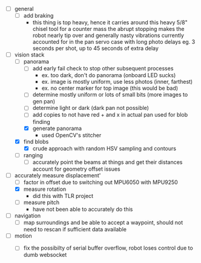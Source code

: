 - [ ] general
  - [ ] add braking
    - this thing is top heavy, hence it carries around this heavy 5/8" chisel tool for a counter mass
      the abrupt stopping makes the robot nearly tip over and generally nasty vibrations
      currently accounted for in the pan servo case with long photo delays eg. 3 seconds per shot, up to 45 seconds of extra delay
- [ ] vision stack
  - [ ] panorama
    - [ ] add early fail check to stop other subsequent processes
      - ex. too dark, don't do panorama (onboard LED sucks)
      - ex. image is mostly uniform, use less photos (inner, farthest)
      - ex. no center marker for top image (this would be bad)
    - [ ] determine mostly uniform or lots of small bits (more images to gen pan)
    - [ ] determine light or dark (dark pan not possible)
    - [ ] add copies to not have red + and x in actual pan used for blob finding
    - [x] generate panorama
      - used OpenCV's stitcher
  - [x] find blobs
    - [x] crude approach with random HSV sampling and contours
  - [ ] ranging
    - [ ] accurately point the beams at things and get their distances
          account for geometry offset issues
- [ ] accurately measure displacement'
  - [ ] factor in offset due to switching out MPU6050 with MPU9250
  - [x] measure rotation
    - did this with TLR project
  - [ ] measure pitch
    - have not been able to accurately do this
- [ ] navigation
  - [ ] map surroundings and be able to accept a waypoint, should not need to rescan
        if sufficient data available
- [ ] motion
  - [ ] fix the possibilty of serial buffer overflow, robot loses control
        due to dumb websocket

